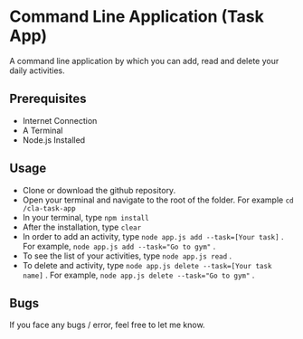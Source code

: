 # Command Line Application (Task App)

A command line application by which you can add, read and delete your daily activities.

## Prerequisites

* Internet Connection
* A Terminal
* Node.js Installed

## Usage

* Clone or download the github repository.
* Open your terminal and navigate to the root of the folder. For example ``` cd /cla-task-app ```
* In your terminal, type ``` npm install ```
* After the installation, type ``` clear ```
* In order to add an activity, type ``` node app.js add --task=[Your task] ``` . For example, ``` node app.js add --task="Go to gym" ``` .
* To see the list of your activities, type ``` node app.js read ``` .
* To delete and activity, type ``` node app.js delete --task=[Your task name] ``` . For example, ``` node app.js delete --task="Go to gym" ``` .

## Bugs

If you face any bugs / error, feel free to let me know.